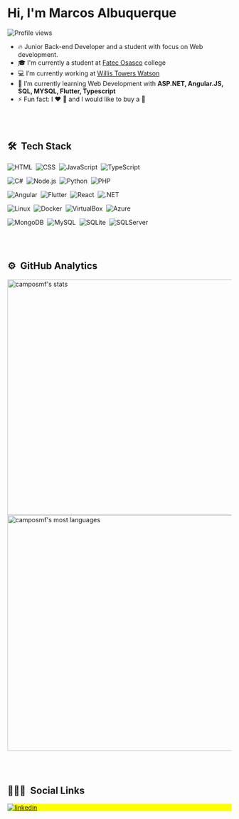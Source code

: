 <h1 align="left">Hi, I'm Marcos Albuquerque</h1>
<p align="left"> <img src="https://komarev.com/ghpvc/?username=camposmf&color=yellow" alt="Profile views" /> </p>

- 🔥 Junior Back-end Developer and a student with focus on Web development.
- 🎓 I'm currently a student at [Fatec Osasco](https://fatecosasco.edu.br/fatec/) college
- 💻 I’m currently working at [Willis Towers Watson](https://www.wtwco.com/pt-BR)
- 🌱 I’m currently learning Web Development with **ASP.NET, Angular.JS, SQL, MYSQL, Flutter, Typescript**
- ⚡ Fun fact:  I ❤️️ 🎸 and I would like to buy a 🍔

<br><br>

## 🛠 &nbsp;Tech Stack

![HTML](https://img.shields.io/badge/HTML5-E34F26?style=flat&logo=html5&logoColor=white)&nbsp;
![CSS](https://img.shields.io/badge/CSS3-1572B6?style=flat&logo=css3&logoColor=white)&nbsp;
![JavaScript](https://img.shields.io/badge/JavaScript-323330?style=flat&logo=javascript&logoColor=F7DF1E)&nbsp;
![TypeScript](https://img.shields.io/badge/TypeScript-007ACC?style=flat&logo=typescript&logoColor=white)&nbsp;

![C#](https://img.shields.io/badge/CSharp-purple?style=for-the-flat&logo=csharp)&nbsp;
![Node.js](https://img.shields.io/badge/Node%20js-339933?style=flat&logo=nodedotjs&logoColor=white)&nbsp;
![Python](https://img.shields.io/badge/Python-3670A0?style=flat-logo&logo=python&logoColor=ffdd54)&nbsp;
![PHP](https://img.shields.io/badge/PHP-777BB4?style=flat&logo=php&logoColor=white)&nbsp;

![Angular](https://img.shields.io/badge/Angular-DD0031?style=flat&logo=angular&logoColor=white)&nbsp;
![Flutter](https://img.shields.io/badge/Flutter-02569B?style=flat&logo=flutter&logoColor=white)&nbsp;
![React](https://img.shields.io/badge/React-20232A?style=flat&logo=react&logoColor=61DAFB)&nbsp;
![.NET](https://img.shields.io/badge/.NET-512BD4?style=flat&logo=dotnet&logoColor=white)&nbsp;

![Linux](https://img.shields.io/badge/Linux-FCC624?style=flat&logo=linux&logoColor=black)&nbsp;
![Docker](https://img.shields.io/badge/Docker-2CA5E0?style=flat&logo=docker&logoColor=white)&nbsp;
![VirtualBox](https://img.shields.io/badge/VirtualBox-21416b?style=flat&logo=VirtualBox&logoColor=whit)&nbsp;
![Azure](https://img.shields.io/badge/Azure-0078D7?style=flat&logo=azure-devops&logoColor=white)&nbsp;

![MongoDB](https://img.shields.io/badge/MongoDB-4EA94B?style=flat&logo=mongodb&logoColor=white)&nbsp;
![MySQL](https://img.shields.io/badge/MySQL-005C84?style=flat&logo=mysql&logoColor=white)&nbsp;
![SQLite](https://img.shields.io/badge/SQLite-07405E?style=flat&logo=sqlite&logoColor=white)&nbsp;
![SQLServer](https://img.shields.io/badge/SQL_Server-CC2927?style=flat&logo=microsoft-sql-server&logoColor=white)&nbsp;


<br><br>

## ⚙️ &nbsp;GitHub Analytics

<p align="left">
<img width="530em" src="https://github-readme-stats.vercel.app/api?username=camposmf&show_icons=true&theme=vision-friendly-dark" alt="camposmf's stats"/>
<img width="530em" src="https://github-readme-stats.vercel.app/api/top-langs/?username=camposmf&layout=compact&theme=vision-friendly-dark" alt="camposmf's most languages"/>
</p>

<br><br>

## 👨🏽‍🦲 &nbsp;Social Links

<p align="left" style="background:yellow">
<a href="https://www.linkedin.com/in/marcos-albuquerque-0146b2172/" target="_blank">
  <img align="center" src="https://img.shields.io/badge/-marcosalbuquerque-05122A?style=flat&logo=linkedin" alt="linkedin"/>
</a>
</p>

